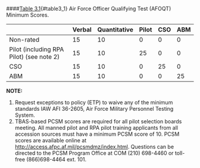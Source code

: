 ####[Table 3.1](#table3_1){#table3_1} Air Force Officer Qualifying Test (AFOQT) Minimum Scores.

||Verbal|Quantitative|Pilot|CSO|ABM|
|---|---|---|---|---|---|
|Non-rated|15|10|0|0|0|
|Pilot (including RPA Pilot) (see note 2)|15|10|25|0|0|
|CSO|15|10|0|25|0|
|ABM|15|10|0|0|25|

**NOTE:**
1. Request exceptions to policy (ETP) to waive any of the minimum standards IAW AFI 36-2605, Air Force Military Personnel Testing System.
2. TBAS-based PCSM scores are required for all pilot selection boards meeting. All manned pilot and RPA pilot training applicants from all accession sources must have a minimum PCSM score of 10. PCSM scores are available online at http://access.afpc.af.mil/pcsmdmz/index.html. Questions can be directed to the PCSM Program Office at COM (210) 698-4460 or toll-free (866)698-4464 ext. 101. 

